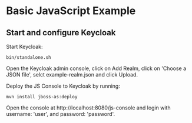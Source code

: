 Basic JavaScript Example
========================

Start and configure Keycloak
----------------------------

Start Keycloak:

    bin/standalone.sh

Open the Keycloak admin console, click on Add Realm, click on 'Choose a JSON file', selct example-realm.json and click Upload.

Deploy the JS Console to Keycloak by running:

    mvn install jboss-as:deploy

Open the console at http://localhost:8080/js-console and login with username: 'user', and password: 'password'.
